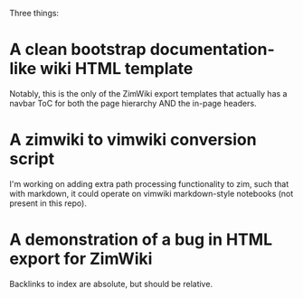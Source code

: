Three things:

# A clean bootstrap documentation-like wiki HTML template
Notably, this is the only of the ZimWiki export templates that actually has a navbar ToC for both the page hierarchy AND the in-page headers.

# A zimwiki to vimwiki conversion script
I'm working on adding extra path processing functionality to zim, such that with markdown, it could operate on vimwiki markdown-style notebooks (not present in this repo).

# A demonstration of a bug in HTML export for ZimWiki 
Backlinks to index are absolute, but should be relative.
